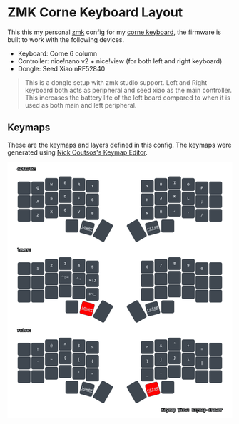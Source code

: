 # ZMK Corne Keyboard Layout

This this my personal [zmk](https://github.com/zmkfirmware/zmk) config for my [corne keyboard](https://github.com/foostan/crkbd), the firmware is built to work with the following devices.

- Keyboard: Corne 6 column
- Controller: nice!nano v2 + nice!view (for both left and right keyboard)
- Dongle: Seed Xiao nRF52840

> This is a dongle setup with zmk studio support. Left and Right keyboard both acts as peripheral and seed xiao as the main controller. This increases the battery life of the left board compared to when it is used as both main and left peripheral.

## Keymaps

These are the keymaps and layers defined in this config.
The keymaps were generated using [Nick Coutsos's Keymap Editor](https://nickcoutsos.github.io/keymap-editor/).

![keymaps](https://github.com/DarrenVictoriano/zmk-config/blob/master/images/corne.svg)
